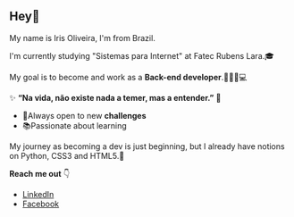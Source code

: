 ## Hey👋

My name is Iris Oliveira, I'm from Brazil. 

I'm currently studying "Sistemas para Internet" at Fatec Rubens Lara.🎓

My goal is to become and work as a **Back-end developer**.👩🏻‍💻💻

 
 
 
✨ **“Na vida, não existe nada a temer, mas a entender.”** 🧠




 - 🔎Always open to new **challenges**
 - 📚Passionate about learning


My journey as becoming a dev is just beginning, but I already have notions on Python, CSS3 and HTML5.👾


**Reach me out** 👇

 - [LinkedIn](https://www.linkedin.com/in/iris-oliveira-06218319b/)
 - [Facebook](https://www.facebook.com/irisoliveira00/)
